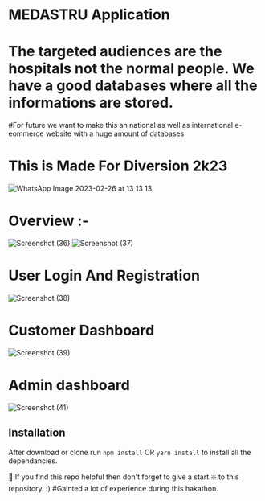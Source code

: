 # MEDASTRU Application

# The targeted audiences are the hospitals not the normal people. We have a good databases where all the informations are stored. 
#For future we want to make this an national as well as international e-eommerce website with a huge amount of databases

# This is Made For Diversion 2k23
![WhatsApp Image 2023-02-26 at 13 13 13](https://user-images.githubusercontent.com/91617575/221398516-82d28e11-73ec-4767-94d8-b5d655df19fa.jpeg)


# Overview :- 
![Screenshot (36)](https://user-images.githubusercontent.com/91617575/221397918-20be29d1-c336-44f6-b4fe-d376a38c53db.png)
![Screenshot (37)](https://user-images.githubusercontent.com/91617575/221397936-af2f4b19-0b19-462e-a337-3c9cafef6495.png)

# User Login And Registration
![Screenshot (38)](https://user-images.githubusercontent.com/91617575/221397948-075e5872-ab7a-465e-9dd2-48526cea5588.png)

# Customer Dashboard
![Screenshot (39)](https://user-images.githubusercontent.com/91617575/221398253-961e19fe-bf07-4861-8dc0-4dda35715749.png)

# Admin dashboard
![Screenshot (41)](https://user-images.githubusercontent.com/91617575/221398296-2bd140b2-8db3-4537-82fb-f1238b068c1e.png)


## Installation 
After download or clone run `npm install` OR `yarn install` to install all the dependancies.

🙏 If you find this repo helpful then don't forget to give a start ❇️ to this repository. :)
#Gainted a lot of experience during this hakathon.
